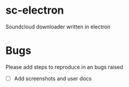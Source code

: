 # sc-electron

Soundcloud downloader written in electron

# Bugs

Please add steps to reproduce in an bugs raised

- [ ] Add screenshots and user docs
